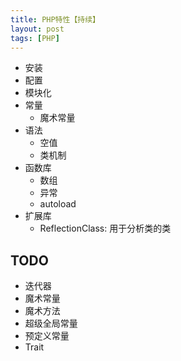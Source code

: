 ```yaml
---
title: PHP特性【持续】
layout: post
tags: [PHP]
---
```


* 安装
* 配置
* 模块化
* 常量
	* 魔术常量
* 语法
	* 空值
	* 类机制
* 函数库
	* 数组
	* 异常
	* autoload
* 扩展库
	* ReflectionClass: 用于分析类的类

## TODO

* 迭代器
* 魔术常量
* 魔术方法
* 超级全局常量
* 预定义常量
* Trait